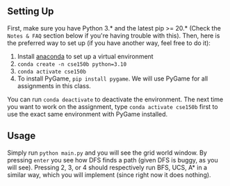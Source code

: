Setting Up
----
First, make sure you have Python 3.\* and the latest pip >= 20.\* (Check the `Notes & FAQ` section below if you're having trouble with this). Then, here is the preferred way to set up (if you have another way, feel free to do it):

1. Install [anaconda](https://docs.anaconda.com/anaconda/install/) to set up a virtual environment
2. `conda create -n cse150b python=3.10`
3. `conda activate cse150b`
4. To install PyGame, `pip install pygame`. We will use PyGame for all assignments in this class.

You can run `conda deactivate` to deactivate the environment. The next time you want to work on the assignment, type `conda activate cse150b` first to use the exact same environment with PyGame installed.


Usage
----
Simply run `python main.py` and you will see the grid world window. By pressing `enter` you see how DFS finds a path (given DFS is buggy, as you will see). Pressing 2, 3, or 4 should respectively run BFS, UCS, A\* in a similar way, which you will implement (since right now it does nothing).
